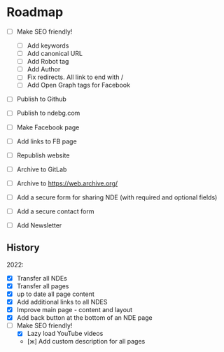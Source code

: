 # Roadmap

- [ ] Make SEO friendly!
  - [ ] Add keywords
  - [ ] Add canonical URL
  - [ ] Add Robot tag
  - [ ] Add Author
  - [ ] Fix redirects. All link to end with /
  - [ ] Add Open Graph tags for Facebook

- [ ] Publish to Github
- [ ] Publish to ndebg.com

- [ ] Make Facebook page
- [ ] Add links to FB page
- [ ] Republish website

- [ ] Archive to GitLab
- [ ] Archive to https://web.archive.org/

- [ ] Add a secure form for sharing NDE (with required and optional fields)
- [ ] Add a secure contact form
- [ ] Add Newsletter

## History

2022:

- [x] Transfer all NDEs
- [x] Transfer all pages
- [x] up to date all page content
- [x] Add additional links to all NDES
- [x] Improve main page - content and layout
- [x] Add back button at the bottom of an NDE page 
- [ ] Make SEO friendly!
  - [x] Lazy load YouTube videos
  - [ж] Add custom description for all pages